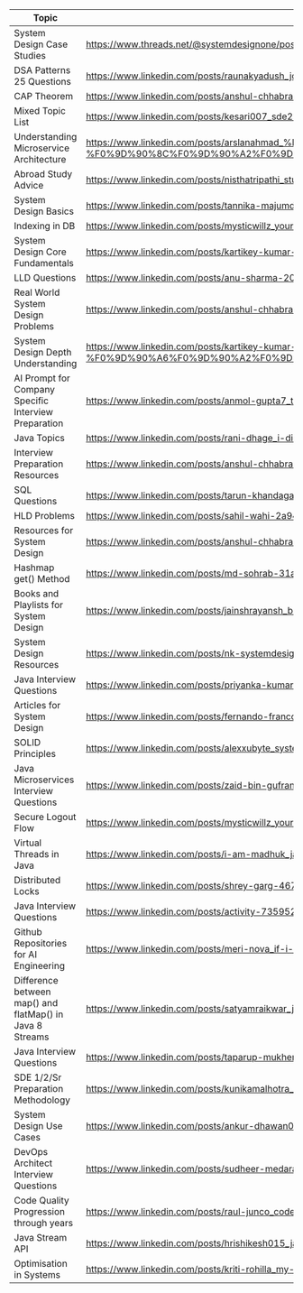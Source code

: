 | Topic | Link |
|-------|------|
| System Design Case Studies | https://www.threads.net/@systemdesignone/post/DC1ka5UNYMd?xmt=AQGzwJ0-SMsL6Mcldju82CFPrj-GPqLZ2cH69UuwKvfnQg |
| DSA Patterns 25 Questions | https://www.linkedin.com/posts/raunakyadush_jobs-freshers-hiring-activity-7346013048375033857-Yc6m |
| CAP Theorem | https://www.linkedin.com/posts/anshul-chhabra-46ba9b113_i-am-a-sr-software-engineer-at-microsoft-activity-7350877559858900993-jeV1 |
| Mixed Topic List | https://www.linkedin.com/posts/kesari007_sde2-interviewprep-hiring-activity-7349293880644640772-SWCx |
| Understanding Microservice Architecture | https://www.linkedin.com/posts/arslanahmad_%F0%9D%90%94%F0%9D%90%A7%F0%9D%90%9D%F0%9D%90%9E%F0%9D%90%AB%F0%9D%90%AC%F0%9D%90%AD%F0%9D%90%9A%F0%9D%90%A7%F0%9D%90%9D%F0%9D%90%A2%F0%9D%90%A7%F0%9D%90%A0-%F0%9D%90%8C%F0%9D%90%A2%F0%9D%90%9C%F0%9D%90%AB%F0%9D%90%A8%F0%9D%90%AC%F0%9D%90%9E-activity-7351566382255271936-tlOx |
| Abroad Study Advice | https://www.linkedin.com/posts/nisthatripathi_studyabroad-activity-7353272285048242179-66qN |
| System Design Basics | https://www.linkedin.com/posts/tannika-majumder-424a5040_without-leetcode-you-wont-pass-the-screening-activity-7353406576558317569-xj6v |
| Indexing in DB | https://www.linkedin.com/posts/mysticwillz_youre-in-a-backend-interview-they-ask-activity-7352670882038767616-SF1v |
| System Design Core Fundamentals | https://www.linkedin.com/posts/kartikey-kumar-srivastava-3969b8aa_if-i-were-your-interviewer-in-a-system-design-activity-7354367302928158721-lhjv |
| LLD Questions | https://www.linkedin.com/posts/anu-sharma-2002_tech-collab-activity-7355826868710789121-ee_n |
| Real World System Design Problems | https://www.linkedin.com/posts/anshul-chhabra-46ba9b113_i-am-a-senior-software-engineer-working-at-activity-7355954791182716929-nrs3 |
| System Design Depth Understanding | https://www.linkedin.com/posts/kartikey-kumar-srivastava-3969b8aa_%F0%9D%90%93%F0%9D%90%A1%F0%9D%90%A2%F0%9D%90%AC-%F0%9D%90%A9%F0%9D%90%A8%F0%9D%90%AC%F0%9D%90%AD-%F0%9D%90%A6%F0%9D%90%A2%F0%9D%90%A0%F0%9D%90%A1%F0%9D%90%AD-%F0%9D%90%A8%F0%9D%90%9F%F0%9D%90%9F%F0%9D%90%9E%F0%9D%90%A7%F0%9D%90%9D-ugcPost-7356088780761559040-KeSy |
| AI Prompt for Company Specific Interview Preparation | https://www.linkedin.com/posts/anmol-gupta7_this-is-the-most-powerful-deep-research-ai-activity-7355567752511721472-li4n |
| Java Topics | https://www.linkedin.com/posts/rani-dhage_i-didnt-like-java-until-i-found-this-activity-7356267656708087810-ud9j |
| Interview Preparation Resources | https://www.linkedin.com/posts/anshul-chhabra-46ba9b113_i-wish-i-couldve-given-this-software-engineering-activity-7351593527811768320-HNTJ |
| SQL Questions | https://www.linkedin.com/posts/tarun-khandagare_sql-datajobs-interviewpreparation-ugcPost-7357618786792869888-Bn4R |
| HLD Problems | https://www.linkedin.com/posts/sahil-wahi-2a947b1a9_most-people-i-came-across-have-fear-of-high-activity-7357296553507647489-5m1M |
| Resources for System Design | https://www.linkedin.com/posts/anshul-chhabra-46ba9b113_the-reason-youre-failing-at-system-design-activity-7356310312528044032-nn7H |
| Hashmap get() Method | https://www.linkedin.com/posts/md-sohrab-31a728196_java-hashmap-datastructures-activity-7357359422697832448-1ShW |
| Books and Playlists for System Design | https://www.linkedin.com/posts/jainshrayansh_books-udemy-youtube-activity-7359070833916497920-qwVa |
| System Design Resources | https://www.linkedin.com/posts/nk-systemdesign-one_if-i-had-to-start-over-with-system-design-activity-7358826274900910080-98Ar |
| Java Interview Questions | https://www.linkedin.com/posts/priyanka-kumari-b18149134_java-springboot-backenddevelopment-activity-7359163189944643585-kfaG |
| Articles for System Design | https://www.linkedin.com/posts/fernando-franco-4696708_if-youre-a-software-engineer-who-wants-to-activity-7358878397155926016-3-WK |
| SOLID Principles | https://www.linkedin.com/posts/alexxubyte_systemdesign-coding-interviewtips-activity-7358161115161186304-wYMO |
| Java Microservices Interview Questions | https://www.linkedin.com/posts/zaid-bin-gufran-927b3b331_java-microservices-springboot-activity-7358466731343765505-c1CK |
| Secure Logout Flow | https://www.linkedin.com/posts/mysticwillz_youre-in-a-backend-interview-they-ask-activity-7357356381374443521-MbaG |
| Virtual Threads in Java | https://www.linkedin.com/posts/i-am-madhuk_java21-virtualthreads-projectloom-activity-7359273720256876544-6_Qw |
| Distributed Locks | https://www.linkedin.com/posts/shrey-garg-467038165_bytesizedsystemdesign-activity-7358037253039771650-afqk |
| Java Interview Questions | https://www.linkedin.com/posts/activity-7359522729257062400-l9Uc |
| Github Repositories for AI Engineering | https://www.linkedin.com/posts/meri-nova_if-i-only-had-to-choose-5-github-repos-to-activity-7358568233202823168-kxhM |
| Difference between map() and flatMap() in Java 8 Streams | https://www.linkedin.com/posts/satyamraikwar_java-map-flatmap-activity-7357255076354174976-y5h8 |
| Java Interview Questions | https://www.linkedin.com/posts/taparup-mukherjee_java-javadeveloper-springboot-activity-7358185505475203072-Cma4 |
| SDE 1/2/Sr Preparation Methodology | https://www.linkedin.com/posts/kunikamalhotra_collab-jobswitch-leetcode-activity-7359794720186773504-100G |
| System Design Use Cases | https://www.linkedin.com/posts/ankur-dhawan01_sde1-sde2-sde3-activity-7359147994417393664-z3fx |
| DevOps Architect Interview Questions | https://www.linkedin.com/posts/sudheer-medaramettla-073556117_devops-kubernetes-aws-activity-7358856768245940226-W1bc |
| Code Quality Progression through years | https://www.linkedin.com/posts/raul-junco_code-quality-didnt-happen-by-accident-activity-7359555065679945728-4Lsj |
| Java Stream API | https://www.linkedin.com/posts/hrishikesh015_java-streamapi-java8-activity-7357815063463776257-Bwc5 |
| Optimisation in Systems | https://www.linkedin.com/posts/kriti-rohilla_my-api-was-dying-500ms-response-times-angry-activity-7358717051487576067-z9B2 |
